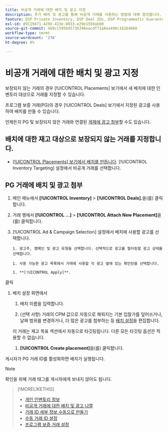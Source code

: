 ```yaml
---
title: 비공개 거래에 대한 배치 및 광고 지정
description: 추가 배치 및 광고를 통해 비공개 거래를 사용하는 방법에 대해 알아봅니다.
feature: DSP Private Inventory, DSP Deal IDs, DSP Programmatic Guaranteed Deals
exl-id: 09119471-429d-413e-8033-e29e1558abb0
source-git-commit: 4b9cc5956d573b346eacdf71a8ea490c162b4660
workflow-type: tm+mt
source-wordcount: '278'
ht-degree: 0%

---
```


# 비공개 거래에 대한 배치 및 광고 지정

보장되지 않는 거래의 경우 [!UICONTROL Placements] 보기에서 새 배치에 대한 인벤토리 대상으로 거래를 지정할 수 있습니다.

프로그램 보증 거래(PG)의 경우 [!UICONTROL Deals] 보기에서 지정된 광고를 사용하여 배치를 만들 수 있습니다.

언제든지 PG 및 보장되지 않은 거래와 연결된 [게재에 광고 첨부](/help/dsp/campaign-management/ads/ad-attach-to-placement.md)할 수도 있습니다.

## 배치에 대한 재고 대상으로 보장되지 않는 거래를 지정합니다.

* [[!UICONTROL Placements] 보기에서 배치를 만듭니다](/help/dsp/campaign-management/placements/placement-create.md). [!UICONTROL Inventory Targeting] 설정에서 비공개 거래를 선택합니다.

## PG 거래에 배치 및 광고 첨부

1. 메인 메뉴에서 **[!UICONTROL Inventory]** > **[!UICONTROL Deals].**&#x200B;을(를) 클릭합니다.

1. 거래 행에서 **[!UICONTROL ...]** > **[!UICONTROL Attach New Placement]**&#x200B;을(를) 클릭합니다.

1. [!UICONTROL Ad & Campaign Selection] 설정에서 배치에 사용할 광고를 선택합니다.

       1. 광고주, 캠페인 및 광고 유형을 선택합니다. 선택적으로 광고를 필터링할 광고 상태를 선택합니다.
       
       1. 사용 가능한 광고 목록에서 거래에 사용할 각 광고 옆에 있는 확인란을 선택합니다.
       
       1. **[!UICONTROL Apply]**.
 클릭   
   1. 배치 설정 화면에서

      1. 배치 이름을 입력합니다.

      1. (선택 사항) 거래의 CPM 값으로 자동으로 채워지는 기본 입찰가를 덮어쓰거나, 날짜 범위를 변경하거나, 더 많은 광고를 첨부하는 등 [배치 설정](/help/dsp/campaign-management/placements/placement-settings.md)을 편집합니다.

      이 거래는 재고 목표 섹션에서 자동으로 타깃팅됩니다. 다른 모든 타깃팅 옵션은 적용할 수 없습니다.

      1. **[!UICONTROL Create placement]**&#x200B;을(를) 클릭합니다.

게시자가 PG 거래 ID를 활성화하면 배치가 실행됩니다.

>[!NOTE]
>
> 확인을 위해 거래 태그를 게시자에게 보내지 않아도 됩니다.

>[!MORELIKETHIS]
>
>* [개인 인벤토리 정보](private-inventory-about.md)
>* [비공개 거래에 대한 배치 및 광고 나열](/help/dsp/inventory/private-deal-view-placements.md)
>* [거래 ID 세부 정보 수동으로 만들기](deal-id-create.md)
>* [수동 거래 ID 설정](deal-id-settings.md)
>* [프로그램 보증 거래 설정](programmatic-guaranteed-set-up.md)
